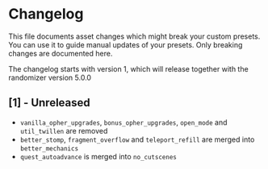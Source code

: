 # Changelog

This file documents asset changes which might break your custom presets. You can use it to guide manual updates of your presets. Only breaking changes are documented here.

The changelog starts with version 1, which will release together with the randomizer version 5.0.0

## [1] - Unreleased

- `vanilla_opher_upgrades`, `bonus_opher_upgrades`, `open_mode` and `util_twillen` are removed
- `better_stomp`, `fragment_overflow` and `teleport_refill` are merged into `better_mechanics`
- `quest_autoadvance` is merged into `no_cutscenes`
